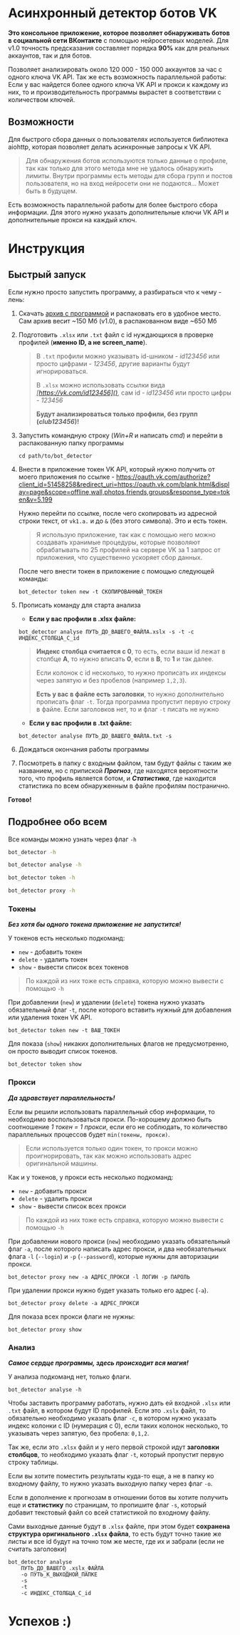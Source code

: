 # Асинхронный детектор ботов VK

**Это консольное приложение, которое позволяет обнаруживать ботов в социальной сети ВКонтакте** 
с помощью нейросетевых моделей. Для v1.0 точность предсказания составляет порядка **90%** как для 
реальных аккаунтов, так и для ботов. 

Позволяет анализировать около 120 000 - 150 000 аккаунтов за час с одного ключа VK API. 
Так же есть возможность параллельной работы: Если у вас найдется более одного ключа VK API и 
прокси к каждому из них, то и производительность программы вырастет в соответствии с 
количеством ключей.

## Возможности

Для быстрого сбора данных о пользователях используется библиотека aiohttp, которая позволяет делать 
асинхронные запросы к VK API.
> Для обнаружения ботов используются только данные о профиле, так как только для этого метода мне 
> не удалось обнаружить лимиты. Внутри программы есть методы для сбора групп и постов 
> пользователя, но на вход нейросети они не подаются... Может быть в будущем.

Есть возможность параллельной работы для более быстрого сбора информации. Для этого нужно указать 
дополнительные ключи VK API и дополнительные прокси на каждый ключ.

# Инструкция

## Быстрый запуск

Если нужно просто запустить программу, а разбираться что к чему - лень:

1. Скачать [архив с программой](https://github.com/NimalizTheFox/Async-bot-detector/releases/latest)
и распаковать его в удобное место. Сам архив весит ~150 Мб (v1.0), в распакованном виде ~650 Мб

2. Подготовить `.xlsx` или `.txt` файл с id нуждающихся в проверке профилей (**именно ID,
а не screen_name**). 

    > В `.txt` профили можно указывать id-шником - _id123456_ или просто цифрами - _123456_, другие 
    варианты будут игнорироваться.
    > 
    > В `.xlsx` можно использовать ссылки вида _[https://vk.com/id123456]()_, сам id - 
    > _id123456_ или просто цифры - _123456_ 
    >
    > **Будут анализироваться только профили, без групп (_club123456_)!**  

3. Запустить командную строку (_Win+R_ и написать _cmd_) и перейти в распакованную папку программы
    ```commandline
    cd path/to/bot_detector
    ```

4. Внести в приложение токен VK API, который нужно получить от моего приложения по ссылке - https://oauth.vk.com/authorize?client_id=51458258&redirect_uri=https://oauth.vk.com/blank.html&display=page&scope=offline,wall,photos,friends,groups&response_type=token&v=5.199 

    Нужно перейти по ссылке, после чего скопировать из адресной строки текст, 
от `vk1.a.` и до `&` (без этого символа). Это и есть токен.

    > Я использую приложение, так как с помощью него можно создавать хранимые процедуры, 
   > которые позволяют обрабатывать по 25 профилей на сервере VK за 1 запрос от приложения, 
   > что существенно ускоряет сбор данных.

    После чего внести токен в приложение с помощью следующей команды:
    ```commandline
    bot_detector token new -t СКОПИРОВАННЫЙ_ТОКЕН
    ```

5. Прописать команду для старта анализа 
    
    - **Если у вас профили в .xlsx файле:**
    ```commandline
    bot_detector analyse ПУТЬ_ДО_ВАШЕГО_ФАЙЛА.xslx -s -t -c ИНДЕКС_СТОЛБЦА_С_id
    ```
   > **Индекс столбца считается с 0**, то есть, если ваши id лежат в столбце **A**, 
   > то нужно вписать **0**, если в **B**, то **1** и так далее.
   > 
   > Если колонок с id несколько, то нужно прописать их индексы через запятую и без пробелов
   > (например `1,2,3`).
   > 
   > **Есть у вас в файле есть заголовки**, то нужно дополнительно прописать флаг `-t`. 
   > Тогда программа пропустит первую строку в файле. Если заголовков нет, то и флаг `-t` писать не нужно
   
    - **Если у вас профили в .txt файле:**
    ```commandline
    bot_detector analyse ПУТЬ_ДО_ВАШЕГО_ФАЙЛА.txt -s
    ```

6. Дождаться окончания работы программы
7. Посмотреть в папку с входным файлом, там будут файлы с таким же названием, но с припиской _**Прогноз**_, 
где находятся вероятности того, что профиль является ботом, и _**Статистика**_, где находится статистика по
всем обнаруженным в файле профилям постранично.

**Готово!**


## Подробнее обо всем

Все команды можно узнать через флаг `-h`

```cmd
bot_detector -h

bot_detector analyse -h

bot_detector token -h

bot_detector proxy -h
```

### Токены

_**Без хотя бы одного токена приложение не запустится!**_

У токенов есть несколько подкоманд:
- `new` - добавить токен
- `delete` - удалить токен 
- `show` - вывести список всех токенов

> По каждой из них тоже есть справка, которую можно вывести с помощью `-h`

При добавлении (`new`) и удалении (`delete`) токена нужно указать обязательный флаг `-t`, после 
которого вставить нужный для добавления или удаления токен VK API.
```commandline
bot_detector token new -t ВАШ_ТОКЕН
```

Для показа (`show`) никаких дополнительных флагов не предусмотренно, он просто выводит список токенов.
```commandline
bot_detector token show
```

### Прокси

_**Да здравствует параллельность!**_

Если вы решили использовать параллельный сбор информации, то необходимо воспользоваться прокси. 
По-хорошему должно быть соотношение _1 токен = 1 прокси_, если его не соблюдать, то количество 
параллельных процессов будет `min(токены, прокси)`.
> Если используется только один токен, то прокси можно проигнорировать, так как можно использовать 
> адрес оригинальной машины.

Как и у токенов, у прокси есть несколько подкоманд:
- `new` - добавить прокси
- `delete` - удалить прокси 
- `show` - вывести список всех прокси

> По каждой из них тоже есть справка, которую можно вывести с помощью `-h`

При добавлении нового прокси (`new`) необходимо указать обязательный флаг `-a`, после которого 
написать адрес прокси, и два необязательных флага `-l` (`--login`) и `-p` (`--password`),
которые нужны для авторизации прокси.
```commandline
bot_detector proxy new -a АДРЕС_ПРОКСИ -l ЛОГИН -p ПАРОЛЬ
```

При удалении прокси нужно будет указать только его адрес (`-a`).
```commandline
bot_detector proxy delete -a АДРЕС_ПРОКСИ
```

Для показа всех прокси флаги не нужны:
```commandline
bot_detector proxy show
```

### Анализ

_**Самое сердце программы, здесь происходит вся магия!**_

У анализа подкоманд нет, только флаги.

```commandline
bot_detector analyse -h
```

Чтобы заставить программу работать, нужно дать ей входной `.xlsx` или `.txt` файл, в котором 
будут ID профилей. Если это `.xslx` файл, то обязательно необходимо указать флаг `-с`, 
в котором нужно указать индекс колонки с ID (нумерация с 0), если таких колонок несколько,
то указывать через запятую, без пробела: `0,1,2`.

Так же, если это `.xlsx` файл и у него первой строкой идут **заголовки столбцов**, то необходимо 
указать флаг `-t`, который пропустит первую строку таблицы.

Если вы хотите поместить результаты куда-то еще, а не в папку ко входному файлу, то нужно 
указать выходную папку через флаг `-o`.

Если в дополнение к прогнозам в отношении ботов вы хотите получить еще и **статистику** 
по страницам, то пропишите флаг `-s`, который добавит текстовый файл со всей статистикой
по входному файлу.

Сами выходные данные будут в `.xlsx` файле, при этом будет **сохранена структура оригинального 
`.xlsx` файла**, то есть будут точно такие же листы и все id будут на точно том же месте, 
где их и забрали (если не считать заголовки)
```commandline
bot_detector analyse 
    ПУТЬ_ДО_ВАШЕГО_.xslx_ФАЙЛА 
    -o ПУТЬ_К_ВЫХОДНОЙ_ПАПКЕ
    -s
    -t 
    -c ИНДЕКС_СТОЛБЦА_С_id 
```

# Успехов :)
